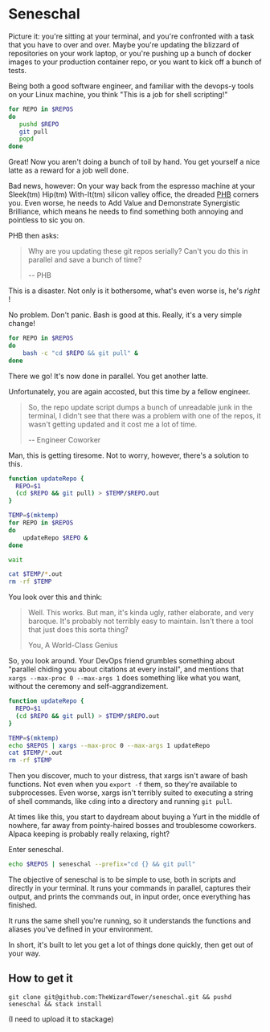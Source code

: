 # Seneschal

Picture it: you're sitting at your terminal, and you're confronted with a task
that you have to over and over. Maybe you're updating the blizzard of
repositories on your work laptop, or you're pushing up a bunch of docker images
to your production container repo, or you want to kick off a bunch of tests.

Being both a good software engineer, and familiar with the devops-y tools on
your Linux machine, you think "This is a job for shell scripting!"

```bash
for REPO in $REPOS
do
   pushd $REPO
   git pull
   popd
done
```

Great! Now you aren't doing a bunch of toil by hand. You get yourself a nice
latte as a reward for a job well done.

Bad news, however: On your way back from the espresso machine at your Sleek(tm)
Hip(tm) With-It(tm) silicon valley office, the dreaded
[PHB](https://en.wikipedia.org/wiki/Pointy-haired_Boss) corners you. Even
worse, he needs to Add Value and Demonstrate Synergistic Brilliance, which
means he needs to find something both annoying and pointless to sic you on.

PHB then asks:

> Why are you updating these git repos serially? Can't you do this in parallel and save a bunch of time?
>
> -- PHB

This is a disaster. Not only is it bothersome, what's even worse is, he's _right_ !

No problem. Don't panic. Bash is good at this. Really, it's a very simple change!


```bash
for REPO in $REPOS
do
    bash -c "cd $REPO && git pull" &
done
```

There we go! It's now done in parallel. You get another latte.

Unfortunately, you are again accosted, but this time by a fellow engineer.

> So, the repo update script dumps a bunch of unreadable junk in the terminal, I didn't see that there was a problem with one of the repos, it wasn't getting updated and it cost me a lot of time.
>
> -- Engineer Coworker

Man, this is getting tiresome. Not to worry, however, there's a solution to this.

```bash
function updateRepo {
  REPO=$1
  (cd $REPO && git pull) > $TEMP/$REPO.out
}

TEMP=$(mktemp)
for REPO in $REPOS
do
    updateRepo $REPO &
done

wait

cat $TEMP/*.out
rm -rf $TEMP
```

You look over this and think:

> Well. This works. But man, it's kinda ugly, rather elaborate, and very
> baroque. It's probably not terribly easy to maintain. Isn't there a tool that
> just does this sorta thing?
>
> You, A World-Class Genius

So, you look around. Your DevOps friend grumbles something about "parallel
chiding you about citations at every install", and mentions that `xargs
--max-proc 0 --max-args 1` does something like what you want, without the
ceremony and self-aggrandizement.

```bash
function updateRepo {
  REPO=$1
  (cd $REPO && git pull) > $TEMP/$REPO.out
}

TEMP=$(mktemp)
echo $REPOS | xargs --max-proc 0 --max-args 1 updateRepo
cat $TEMP/*.out
rm -rf $TEMP
```

Then you discover, much to your distress, that xargs isn't aware of bash
functions. Not even when you `export -f` them, so they're available to
subprocesses. Even worse, xargs isn't terribly suited to executing a string of
shell commands, like `cd`ing into a directory and running `git pull`.

At times like this, you start to daydream about buying a Yurt in the middle of
nowhere, far away from pointy-haired bosses and troublesome coworkers. Alpaca
keeping is probably really relaxing, right?

Enter seneschal.

```bash
echo $REPOS | seneschal --prefix="cd {} && git pull"
```

The objective of seneschal is to be simple to use, both in scripts and directly
in your terminal. It runs your commands in parallel, captures their output, and
prints the commands out, in input order, once everything has finished.

It runs the same shell you're running, so it understands the functions and
aliases you've defined in your environment.

In short, it's built to let you get a lot of things done quickly, then get out
of your way.

## How to get it

`git clone git@github.com:TheWizardTower/seneschal.git && pushd seneschal && stack install`

(I need to upload it to stackage)
